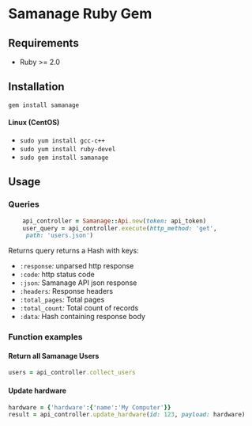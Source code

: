 # Samanage Ruby Gem

## Requirements
- Ruby >= 2.0

## Installation
`gem install samanage`
#### Linux (CentOS)
- `sudo yum install gcc-c++`
- `sudo yum install ruby-devel`
- `sudo gem install samanage`




## Usage
### Queries

```ruby
    api_controller = Samanage::Api.new(token: api_token)
    user_query = api_controller.execute(http_method: 'get',
     path: 'users.json')
```
Returns query returns a Hash with keys:
- `:response`*:* unparsed http response
- `:code`*:* http status code
- `:json`*:* Samanage API json response
- `:headers`*:* Response headers
- `:total_pages`*:* Total pages
- `:total_count`*:* Total count of records
- `:data`*:* Hash containing response body

### Function examples
#### Return all Samanage Users
```ruby
users = api_controller.collect_users
```

#### Update hardware
```ruby
hardware = {'hardware':{'name':'My Computer'}}
result = api_controller.update_hardware(id: 123, payload: hardware)
```